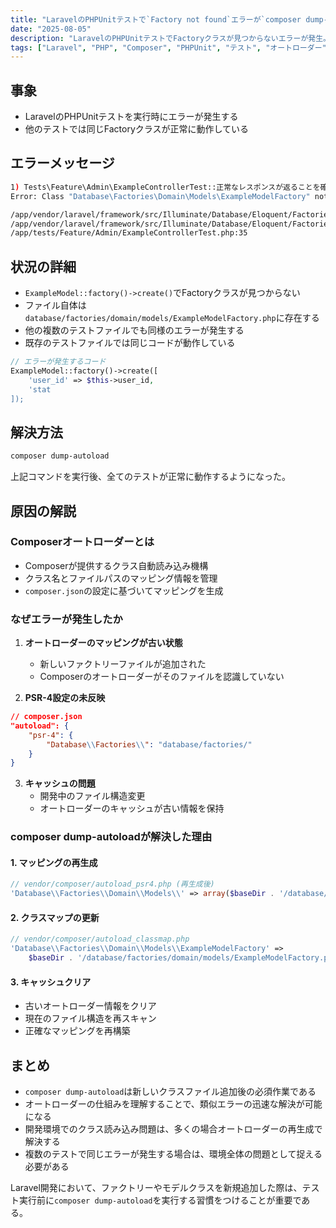 ```yaml
---
title: "LaravelのPHPUnitテストで`Factory not found`エラーが`composer dump-autoload`で解決した話"
date: "2025-08-05"
description: "LaravelのPHPUnitテストでFactoryクラスが見つからないエラーが発生。composer dump-autoloadで解決した原因と、Composerオートローダーの仕組みを解説"
tags: ["Laravel", "PHP", "Composer", "PHPUnit", "テスト", "オートローダー", "エラー解決", "トラブルシューティング"]
---
```


## 事象
- LaravelのPHPUnitテストを実行時にエラーが発生する
- 他のテストでは同じFactoryクラスが正常に動作している

## エラーメッセージ
```bash
1) Tests\Feature\Admin\ExampleControllerTest::正常なレスポンスが返ることを確認
Error: Class "Database\Factories\Domain\Models\ExampleModelFactory" not found

/app/vendor/laravel/framework/src/Illuminate/Database/Eloquent/Factories/Factory.php:833
/app/vendor/laravel/framework/src/Illuminate/Database/Eloquent/Factories/HasFactory.php:19
/app/tests/Feature/Admin/ExampleControllerTest.php:35
```

## 状況の詳細
- `ExampleModel::factory()->create()`でFactoryクラスが見つからない
- ファイル自体は`database/factories/domain/models/ExampleModelFactory.php`に存在する
- 他の複数のテストファイルでも同様のエラーが発生する
- 既存のテストファイルでは同じコードが動作している

```php
// エラーが発生するコード
ExampleModel::factory()->create([
    'user_id' => $this->user_id,
    'stat
]);
```

## 解決方法
```bash
composer dump-autoload
```

上記コマンドを実行後、全てのテストが正常に動作するようになった。

## 原因の解説

### Composerオートローダーとは
- Composerが提供するクラス自動読み込み機構
- クラス名とファイルパスのマッピング情報を管理
- `composer.json`の設定に基づいてマッピングを生成

### なぜエラーが発生したか
1. **オートローダーのマッピングが古い状態**
   - 新しいファクトリーファイルが追加された
   - Composerのオートローダーがそのファイルを認識していない

2. **PSR-4設定の未反映**
```json
// composer.json
"autoload": {
    "psr-4": {
        "Database\\Factories\\": "database/factories/"
    }
}
```

3. **キャッシュの問題**
   - 開発中のファイル構造変更
   - オートローダーのキャッシュが古い情報を保持

### composer dump-autoloadが解決した理由

#### 1. マッピングの再生成
```php
// vendor/composer/autoload_psr4.php (再生成後)
'Database\\Factories\\Domain\\Models\\' => array($baseDir . '/database/factories/domain/models'),
```

#### 2. クラスマップの更新
```php
// vendor/composer/autoload_classmap.php
'Database\\Factories\\Domain\\Models\\ExampleModelFactory' => 
    $baseDir . '/database/factories/domain/models/ExampleModelFactory.php'
```

#### 3. キャッシュクリア
- 古いオートローダー情報をクリア
- 現在のファイル構造を再スキャン
- 正確なマッピングを再構築

## まとめ
- `composer dump-autoload`は新しいクラスファイル追加後の必須作業である
- オートローダーの仕組みを理解することで、類似エラーの迅速な解決が可能になる
- 開発環境でのクラス読み込み問題は、多くの場合オートローダーの再生成で解決する
- 複数のテストで同じエラーが発生する場合は、環境全体の問題として捉える必要がある

Laravel開発において、ファクトリーやモデルクラスを新規追加した際は、テスト実行前に`composer dump-autoload`を実行する習慣をつけることが重要である。